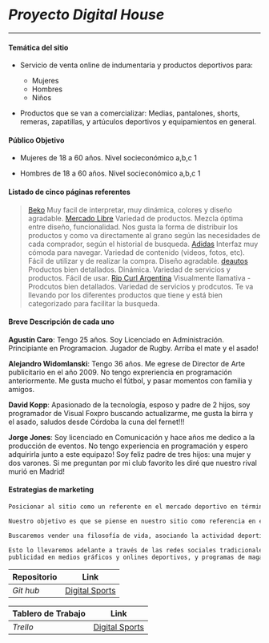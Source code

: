 # *Proyecto Digital House*  
---
#### Temática del sitio

  - Servicio de venta online de indumentaria y productos deportivos para:

	- Mujeres
	- Hombres
	- Niños

  - Productos que se van a comercializar: Medias, pantalones, shorts, remeras, zapatillas, y artúculos deportivos y equipamientos en general.

#### Público Objetivo

- Mujeres de 18 a 60 años. Nivel socieconómico a,b,c 1

- Hombres de 18 a 60 años. Nivel socieconómico a,b,c 1

#### Listado de cinco páginas referentes

> [Beko](https://www.beko.com/es-es)
Muy facil de interpretar, muy dinámica, colores y diseño agradable.
> [Mercado Libre](https://www.mercadolibre.com.ar)
Variedad de productos. Mezcla óptima entre diseño, funcionalidad. Nos gusta la forma de distribuir los productos y como va directamente al grano según las necesidades de cada comprador, según el historial de busqueda. 
> [Adidas](https://www.adidas.com.ar/)
Interfaz muy cómoda para navegar. Variedad de contenido (videos, fotos, etc). Fácil de utilizar y de realizar la compra. Diseño agradable.
> [deautos](https://www.deautos.com/)
Productos bien detallados. Dinámica. Variedad de servicios y productos. Fácil de usar.
> [Rip Curl Argentina](https://www.ripcurlargentina.com/)
Visualmente llamativa - Prodcutos bien detallados. Variedad de servicios y prodcutos. Te va llevando por los diferentes productos que tiene y está bien categorizado para facilitar la busqueda.

#### Breve Descripción de cada uno

**Agustín Caro**: Tengo 25 años. Soy Licenciado en Administración. Principiante en Programacion. Jugador de Rugby. Arriba el mate y el asado!

**Alejandro Widomlanski**: Tengo 36 años. Me egrese de Director de Arte publicitario en el año 2009. No tengo expreriencia en programación anteriormente. Me gusta mucho el fútbol, y pasar momentos con familia y amigos.

**David Kopp**: Apasionado de la tecnología, esposo y padre de 2 hijos, soy programador de Visual Foxpro buscando actualizarme, me gusta la birra y el asado, saludos desde Córdoba la cuna del fernet!!!

**Jorge Jones**: Soy licenciado en Comunicación y hace años me dedico a la producción de eventos. No tengo experiencia en programación y espero adquirirla junto a este equipazo! Soy feliz padre de tres hijos: una mujer y dos varones. Si me preguntan por mi club favorito les diré que nuestro rival murió en Madrid!

#### Estrategias de marketing

```sh
Posicionar al sitio como un referente en el mercado deportivo en términos de indumentaria, productos, equipamientos y servicios. 
```

```sh
Nuestro objetivo es que se piense en nuestro sitio como referencia en este mercado. 
```

```sh
Buscaremos vender una filosofía de vida, asociando la actividad deportiva a una vida plena y saludable.
```

```sh
Esto lo llevaremos adelante a través de las redes sociales tradicionales, patrocinando y organizando eventos. A través de influencers,
publicidad en medios gráficos y onlines deportivos, y programas de magazine. 
```

| Repositorio | Link |
| ----------- | ---- |
| *Git hub* | [Digital Sports](https://github.com/aguspcaro/Proyecto---Digital-House.git) |

| Tablero de Trabajo | Link |
| ------------------ | ---- |
| *Trello* | [Digital Sports](https://trello.com/b/ltePxjNR/tareas) |